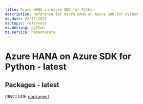```yaml
---
title: Azure HANA on Azure SDK for Python
description: Reference for Azure HANA on Azure SDK for Python
ms.date: 03/17/2025
ms.topic: reference
ms.devlang: python
ms.service: hanaonazure
---
```

# Azure HANA on Azure SDK for Python - latest
## Packages - latest
[!INCLUDE [packages](hana-on-azure-index.md)]